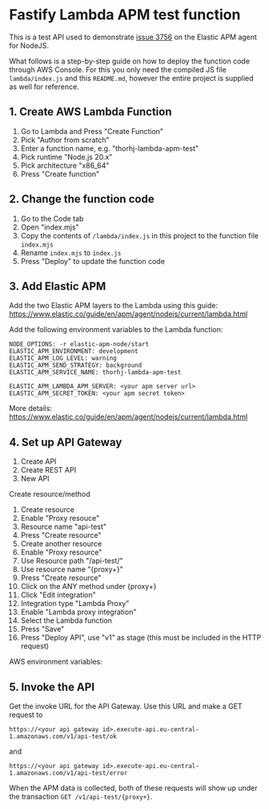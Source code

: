 # Fastify Lambda APM test function

This is a test API used to demonstrate [issue 3756](https://github.com/elastic/apm-agent-nodejs/issues/3756) on the Elastic APM agent for NodeJS.

What follows is a step-by-step guide on how to deploy the function code through AWS Console. For this you only need the compiled JS file `lambda/index.js` and this `README.md`, however the entire project is supplied as well for reference.

## 1. Create AWS Lambda Function

1. Go to Lambda and Press "Create Function"
2. Pick "Author from scratch"
3. Enter a function name, e.g. "thorhj-lambda-apm-test"
4. Pick runtime "Node.js 20.x"
5. Pick architecture "x86_64"
6. Press "Create function"

## 2. Change the function code

1. Go to the Code tab
2. Open "index.mjs"
3. Copy the contents of `/lambda/index.js` in this project to the function file `index.mjs`
4. Rename `index.mjs` to `index.js`
5. Press "Deploy" to update the function code

## 3. Add Elastic APM

Add the two Elastic APM layers to the Lambda using this guide: https://www.elastic.co/guide/en/apm/agent/nodejs/current/lambda.html


Add the following environment variables to the Lambda function:

```
NODE_OPTIONS: -r elastic-apm-node/start
ELASTIC_APM_ENVIRONMENT: development
ELASTIC_APM_LOG_LEVEL: warning
ELASTIC_APM_SEND_STRATEGY: background
ELASTIC_APM_SERVICE_NAME: thorhj-lambda-apm-test

ELASTIC_APM_LAMBDA_APM_SERVER: <your apm server url>
ELASTIC_APM_SECRET_TOKEN: <your apm secret token>
```

More details: https://www.elastic.co/guide/en/apm/agent/nodejs/current/lambda.html


## 4. Set up API Gateway

1. Create API
2. Create REST API
3. New API


Create resource/method

1. Create resource
2. Enable "Proxy resouce"
3. Resource name "api-test"
4. Press "Create resource"
5. Create another resource
6. Enable "Proxy resource"
7. Use Resource path "/api-test/"
8. Use resource name "{proxy+}"
9. Press "Create resource"
10. Click on the ANY method under {proxy+}
11. Click "Edit integration"
12. Integration type "Lambda Proxy"
13. Enable "Lambda proxy integration"
14. Select the Lambda function
15. Press "Save"
16. Press "Deploy API", use "v1" as stage (this must be included in the HTTP request)

AWS environment variables:

## 5. Invoke the API

Get the invoke URL for the API Gateway. Use this URL and make a GET request to

`https://<your api gateway id>.execute-api.eu-central-1.amazonaws.com/v1/api-test/ok`

and

`https://<your api gateway id>.execute-api.eu-central-1.amazonaws.com/v1/api-test/error`

When the APM data is collected, both of these requests will show up under the transaction `GET /v1/api-test/{proxy+}`.
